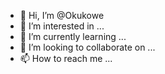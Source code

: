 - 👋 Hi, I’m @Okukowe
- 👀 I’m interested in ...
- 🌱 I’m currently learning ...
- 💞️ I’m looking to collaborate on ...
- 📫 How to reach me ...

<!---
Okukowe/Okukowe is a ✨ special ✨ repository because its `README.md` (this file) appears on your GitHub profile.
You can click the Preview link to take a look at your changes.
--->
